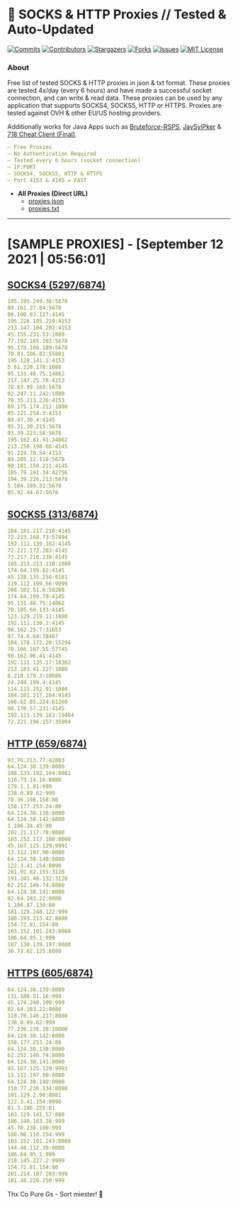 <!-- MARKDOWN LINKS & IMAGES -->
<!-- https://www.markdownguide.org/basic-syntax/#reference-style-links -->
[contributors-shield]: https://img.shields.io/github/contributors/KaiBurton/free-proxies-autoupdated?style=for-the-badge
[contributors-url]: https://github.com/KaiBurton/free-proxies-autoupdated/graphs/contributors
[forks-shield]: https://img.shields.io/github/forks/KaiBurton/free-proxies-autoupdated?style=for-the-badge
[forks-url]: https://github.com/KaiBurton/free-proxies-autoupdated/network/members
[stars-shield]: https://img.shields.io/github/stars/KaiBurton/free-proxies-autoupdated?style=for-the-badge
[stars-url]: https://github.com/KaiBurton/free-proxies-autoupdated/stargazers
[issues-shield]: https://img.shields.io/github/issues/KaiBurton/free-proxies-autoupdated?style=for-the-badge
[issues-url]: https://github.com/KaiBurton/free-proxies-autoupdated/issues
[license-shield]: https://img.shields.io/github/license/KaiBurton/free-proxies-autoupdated?style=for-the-badge
[license-url]: https://github.com/KaiBurton/free-proxies-autoupdated/blob/main/LICENSE
[commit-shield]: https://img.shields.io/github/last-commit/KaiBurton/free-proxies-autoupdated?style=for-the-badge
[commit-url]: https://github.com/KaiBurton/free-proxies-autoupdated/commits/main

# 🎁 SOCKS & HTTP Proxies // Tested & Auto-Updated

[![Commits][commit-shield]][commit-url]
[![Contributors][contributors-shield]][contributors-url]
[![Stargazers][stars-shield]][stars-url]
[![Forks][forks-shield]][forks-url]
[![Issues][issues-shield]][issues-url]
[![MIT License][license-shield]][license-url]

### About
Free list of tested SOCKS & HTTP proxies in json & txt format. These proxies are tested 4x/day (every 6 hours) and have made a successful socket connection, and can write & read data. These proxies can be used by any application that supports SOCKS4, SOCKS5, HTTP or HTTPS. Proxies are tested against OVH & other EU/US hosting providers.

Additionally works for Java Apps such as [Bruteforce-RSPS](https://github.com/KaiBurton/Bruteforce-RSPS), [JaySyiPker](https://github.com/JayArrowz/JaySyiPker) & [718 Cheat Client (Final)](https://github.com/KaiBurton/718-Cheat-Client-Final). 

```yaml
— Free Proxies
— No Authentication Required
— Tested every 6 hours (socket connection)
— IP:PORT
— SOCKS4, SOCKS5, HTTP & HTTPS
— Port 4153 & 4145 = FAST
```

- **All Proxies (Direct URL)**
  - [proxies.json](https://raw.githubusercontent.com/KaiBurton/free-proxies-autoupdated/main/proxies.json)
  - [proxies.txt](https://raw.githubusercontent.com/KaiBurton/free-proxies-autoupdated/main/proxies.txt)

---

# [SAMPLE PROXIES] - [September 12 2021 | 05:56:01]

## [SOCKS4 (5297/6874)](https://raw.githubusercontent.com/KaiBurton/free-proxies-autoupdated/main/proxies-socks4.txt)
```yaml
185.195.249.38:5678
89.161.27.84:5678
86.100.63.127:4145
195.226.105.219:4153
213.147.104.202:4153
45.155.231.53:1080
77.192.165.203:5678
95.178.108.189:5678
70.83.106.82:55801
195.128.141.1:4153
5.61.220.178:1088
95.131.48.75:14862
217.147.25.78:4153
78.83.99.169:5678
92.247.11.242:1080
70.35.213.226:4153
89.175.174.211:1080
85.221.254.3:4153
89.47.30.4:4145
95.31.30.215:5678
93.39.223.58:5678
195.162.81.91:34862
213.250.198.66:4145
91.224.70.54:4153
89.205.12.118:5678
90.181.150.211:4145
185.79.241.34:42756
194.39.226.213:5678
5.104.189.32:5678
85.92.44.67:5678
```

## [SOCKS5 (313/6874)](https://raw.githubusercontent.com/KaiBurton/free-proxies-autoupdated/main/proxies-socks5.txt)
```yaml
184.181.217.210:4145
72.223.168.73:57494
192.111.139.162:4145
72.221.172.203:4145
72.217.216.239:4145
185.213.213.110:1080
174.64.199.82:4145
45.128.135.250:8181
119.112.199.56:9999
208.102.51.6:58208
174.64.199.79:4145
95.131.48.75:14862
70.185.68.133:4145
123.129.219.11:1080
192.111.130.2:4145
98.162.25.7:31653
97.74.6.64:38467
184.178.172.28:15294
70.166.167.55:57745
98.162.96.41:4145
192.111.135.17:18302
213.183.41.227:1080
8.210.179.3:10086
24.249.199.4:4145
114.115.252.91:1080
184.181.217.204:4145
166.62.85.224:61260
98.170.57.231:4145
192.111.139.163:19404
72.221.196.157:35904
```

## [HTTP (659/6874)](https://raw.githubusercontent.com/KaiBurton/free-proxies-autoupdated/main/proxies-http.txt)
```yaml
93.76.213.77:42803
64.124.38.139:8080
188.133.192.164:8081
116.73.14.16:8080
179.1.1.81:999
138.0.89.62:999
78.36.198.158:80
158.177.253.24:80
64.124.38.138:8080
64.124.38.142:8080
1.186.34.45:80
202.21.117.78:8080
103.252.117.100:8080
45.167.125.129:9991
13.112.197.90:8080
64.124.38.140:8080
122.3.41.154:8090
201.91.82.155:3128
191.241.48.132:3128
62.252.146.74:8080
64.124.38.141:8080
82.64.183.22:8080
1.186.87.130:80
181.129.248.122:999
180.193.213.42:8080
154.72.81.154:80
103.152.101.243:8080
186.64.95.1:999
187.130.139.197:8080
36.73.62.125:8080
```

## [HTTPS (605/6874)](https://raw.githubusercontent.com/KaiBurton/free-proxies-autoupdated/main/proxies-https.txt)
```yaml
64.124.38.139:8080
131.100.51.16:999
45.174.240.109:999
82.64.183.22:8080
110.78.146.217:8080
138.0.89.62:999
77.236.236.38:10000
64.124.38.142:8080
158.177.253.24:80
64.124.38.138:8080
62.252.146.74:8080
64.124.38.141:8080
45.167.125.129:9991
13.112.197.90:8080
64.124.38.140:8080
110.77.236.134:8080
181.129.2.90:8081
122.3.41.154:8090
81.3.186.255:81
183.129.141.57:888
186.148.163.20:999
45.70.238.180:999
186.96.110.154:999
103.152.101.243:8080
144.48.112.30:8080
186.64.95.1:999
218.145.227.2:9999
154.72.81.154:80
201.214.107.203:999
181.48.220.250:999
```



Thx Co Pure Gs - Sort miester! 💟